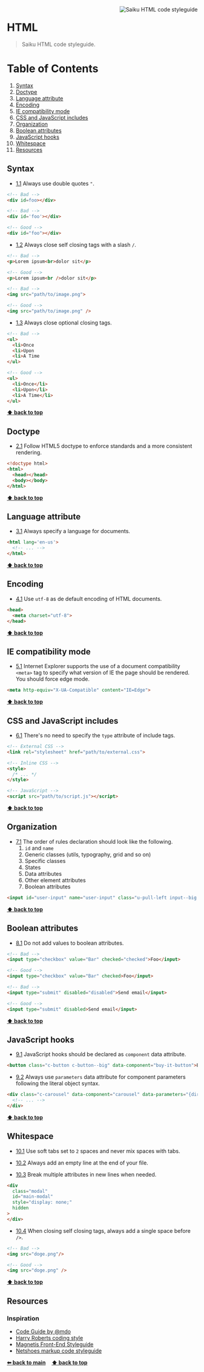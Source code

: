 <img src="https://raw.githubusercontent.com/OSBI/saiku/assets/icon-html5-256.png" alt="Saiku HTML code styleguide" align="right" />

# HTML

> Saiku HTML code styleguide.

# Table of Contents

1. [Syntax](#syntax)
2. [Doctype](#doctype)
3. [Language attribute](#language-attribute)
4. [Encoding](#encoding)
5. [IE compatibility mode](#ie-compatibility-mode)
6. [CSS and JavaScript includes](#css-and-javascript-includes)
7. [Organization](#organization)
8. [Boolean attributes](#boolean-attributes)
9. [JavaScript hooks](#javascript-hooks)
10. [Whitespace](#whitespace)
11. [Resources](#resources)

## Syntax

* [1.1](#1.1) <a name='1.1'></a> Always use double quotes `"`.

```html
<!-- Bad -->
<div id=foo></div>

<!-- Bad -->
<div id='foo'></div>

<!-- Good -->
<div id="foo"></div>
```

* [1.2](#1.2) <a name='1.2'></a> Always close self closing tags with a slash `/`.

```html
<!-- Bad -->
<p>Lorem ipsum<br>dolor sit</p>

<!-- Good -->
<p>Lorem ipsum<br />dolor sit</p>

<!-- Bad -->
<img src="path/to/image.png">

<!-- Good -->
<img src="path/to/image.png" />
```

* [1.3](#1.3) <a name='1.3'></a> Always close optional closing tags.

```html
<!-- Bad -->
<ul>
  <li>Once
  <li>Upon
  <li>A Time
</ul>

<!-- Good -->
<ul>
  <li>Once</li>
  <li>Upon</li>
  <li>A Time</li>
</ul>
```

**[⬆ back to top](#table-of-contents)**

## Doctype

* [2.1](#2.1) <a name='2.1'></a> Follow HTML5 doctype to enforce standards and a more consistent rendering.

```html
<!doctype html>
<html>
  <head></head>
  <body></body>
</html>
```

**[⬆ back to top](#table-of-contents)**

## Language attribute

* [3.1](#3.1) <a name='3.1'></a> Always specify a language for documents.

```html
<html lang='en-us'>
  <!-- ... -->
</html>
```

**[⬆ back to top](#table-of-contents)**

## Encoding

* [4.1](#4.1) <a name='4.1'></a> Use `utf-8` as de default encoding of HTML documents.

```html
<head>
  <meta charset="utf-8">
</head>
```

**[⬆ back to top](#table-of-contents)**

## IE compatibility mode

* [5.1](#5.1) <a name='5.1'></a> Internet Explorer supports the use of a document compatibility `<meta>` tag to specify what version of IE the page should be rendered. You should force edge mode.

```html
<meta http-equiv="X-UA-Compatible" content="IE=Edge">
```

**[⬆ back to top](#table-of-contents)**

## CSS and JavaScript includes

* [6.1](#6.1) <a name='6.1'></a> There's no need to specify the `type` attribute of include tags.

```html
<!-- External CSS -->
<link rel="stylesheet" href="path/to/external.css">

<!-- Inline CSS -->
<style>
  /* ... */
</style>

<!-- JavaScript -->
<script src="path/to/script.js"></script>
```

**[⬆ back to top](#table-of-contents)**

## Organization

* [7.1](#7.1) <a name='7.1'></a> The order of rules declaration should look like the following.
  1. `id` and `name`
  2. Generic classes (utils, typography, grid and so on)
  3. Specific classes
  4. States
  5. Data attributes
  6. Other element attributes
  7. Boolean attributes

```html
<input id="user-input" name="user-input" class="u-pull-left input--big is-disabled" data-component="input-text" data-parameters="{value: 42}" type="text" disabled />
```

**[⬆ back to top](#table-of-contents)**

## Boolean attributes

* [8.1](#8.1) <a name='8.1'></a> Do not add values to boolean attributes.

```html
<!-- Bad -->
<input type="checkbox" value="Bar" checked="checked">Foo</input>

<!-- Good -->
<input type="checkbox" value="Bar" checked>Foo</input>

<!-- Bad -->
<input type="submit" disabled="disabled">Send email</input>

<!-- Good -->
<input type="submit" disabled>Send email</input>
```

**[⬆ back to top](#table-of-contents)**

## JavaScript hooks

* [9.1](#9.1) <a name='9.1'></a> JavaScript hooks should be declared as `component` data attribute.

```html
<button class="c-button c-button--big" data-component="buy-it-button">Buy it</button>
```

* [9.2](#9.2) <a name='9.2'></a> Always use `parameters` data attribute for component parameters following the literal object syntax.

```html
<div class="c-carousel" data-component="carousel" data-parameters="{direction: 'left-to-right', speed: 2.5, easing: 'easeOutExpo'}">
  <!-- ... -->
</div>
```

**[⬆ back to top](#table-of-contents)**

## Whitespace

* [10.1](#10.1) <a name='10.1'></a> Use soft tabs set to `2` spaces and never mix spaces with tabs.

* [10.2](#10.2) <a name='10.2'></a> Always add an empty line at the end of your file.

* [10.3](#10.3) <a name='10.3'></a> Break multiple attributes in new lines when needed.

```html
<div
  class="modal"
  id="main-modal"
  style="display: none;"
  hidden
>
</div>
```

* [10.4](#10.4) <a name='10.4'></a> When closing self closing tags, always add a single space before `/>`.

```html
<!-- Bad -->
<img src="doge.png"/>

<!-- Good -->
<img src="doge.png" />
```

**[⬆ back to top](#table-of-contents)**

## Resources

### Inspiration

* [Code Guide by @mdo](http://codeguide.co)
* [Harry Roberts coding style](http://csswizardry.com/2012/04/my-html-css-coding-style)
* [Magnetis Front-End Styleguide](https://github.com/magnetis/styleguide)
* [Netshoes markup code styleguide](https://github.com/netshoes/styleguide/blob/master/markup)

**[⬅ back to main](../../../)**&nbsp;&nbsp;&nbsp;&nbsp;**[⬆ back to top](#table-of-contents)**

